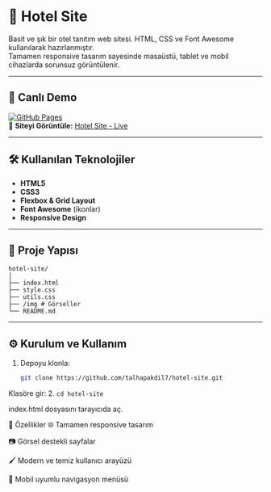 # 🏨 Hotel Site

Basit ve şık bir otel tanıtım web sitesi. HTML, CSS ve Font Awesome kullanılarak hazırlanmıştır.  
Tamamen responsive tasarım sayesinde masaüstü, tablet ve mobil cihazlarda sorunsuz görüntülenir.

---

## 🚀 Canlı Demo
[![GitHub Pages](https://img.shields.io/badge/Live%20Demo-GitHub%20Pages-blue?logo=github)](https://talhapakdil7.github.io/hotel-site/)  
🔗 **Siteyi Görüntüle:** [Hotel Site - Live](https://talhapakdil7.github.io/hotel-site/)

---


## 🛠 Kullanılan Teknolojiler
- **HTML5**
- **CSS3**
- **Flexbox & Grid Layout**
- **Font Awesome** (ikonlar)
- **Responsive Design**

---

## 📂 Proje Yapısı
    hotel-site/
    │
    ├── index.html
    ├── style.css
    ├── utils.css
    ├── /img # Görseller
    └── README.md

---

## ⚙️ Kurulum ve Kullanım
1. Depoyu klonla:
   ```bash
   git clone https://github.com/talhapakdil7/hotel-site.git
Klasöre gir:
2. 
`cd hotel-site`


index.html dosyasını tarayıcıda aç.

📱 Özellikler
🌐 Tamamen responsive tasarım

📷 Görsel destekli sayfalar

🖌 Modern ve temiz kullanıcı arayüzü

📱 Mobil uyumlu navigasyon menüsü

